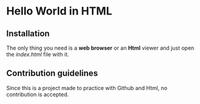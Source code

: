 # Hello World in HTML

## Installation
The only thing you need is a **web browser** or an **Html** viewer and just open
the *index.html* file with it.

## Contribution guidelines
Since this is a project made to practice with Github and Html, no contribution
is accepted.
